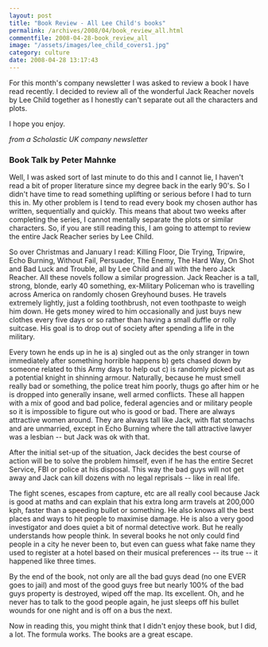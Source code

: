 ```yaml
---
layout: post
title: "Book Review - All Lee Child's books"
permalink: /archives/2008/04/book_review_all.html
commentfile: 2008-04-28-book_review_all
image: "/assets/images/lee_child_covers1.jpg"
category: culture
date: 2008-04-28 13:17:43
---
```


For this month's company newsletter I was asked to review a book I have read recently. I decided to review all of the wonderful Jack Reacher novels by Lee Child together as I honestly can't separate out all the characters and plots.

I hope you enjoy.

_from a Scholastic UK company newsletter_

### Book Talk by Peter Mahnke

Well, I was asked sort of last minute to do this and I cannot lie, I haven't read a bit of proper literature since my degree back in the early 90's. So I didn't have time to read something uplifting or serious before I had to turn this in. My other problem is I tend to read every book my chosen author has written, sequentially and quickly. This means that about two weeks after completing the series, I cannot mentally separate the plots or similar characters. So, if you are still reading this, I am going to attempt to review the entire Jack Reacher series by Lee Child.

So over Christmas and January I read: Killing Floor, Die Trying, Tripwire, Echo Burning, Without Fail, Persuader, The Enemy, The Hard Way, On Shot and Bad Luck and Trouble, all by Lee Child and all with the hero Jack Reacher. All these novels follow a similar progression. Jack Reacher is a tall, strong, blonde, early 40 something, ex-Military Policeman who is travelling across America on randomly chosen Greyhound buses. He travels extremely lightly, just a folding toothbrush, not even toothpaste to weigh him down. He gets money wired to him occasionally and just buys new clothes every five days or so rather than having a small duffle or rolly suitcase. His goal is to drop out of society after spending a life in the military.

Every town he ends up in he is a) singled out as the only stranger in town immediately after something horrible happens b) gets chased down by someone related to this Army days to help out c) is randomly picked out as a potential knight in shinning armour. Naturally, because he must smell really bad or something, the police treat him poorly, thugs go after him or he is dropped into generally insane, well armed conflicts. These all happen with a mix of good and bad police, federal agencies and or military people so it is impossible to figure out who is good or bad. There are always attractive women around. They are always tall like Jack, with flat stomachs and are unmarried, except in Echo Burning where the tall attractive lawyer was a lesbian -- but Jack was ok with that.

After the initial set-up of the situation, Jack decides the best course of action will be to solve the problem himself, even if he has the entire Secret Service, FBI or police at his disposal. This way the bad guys will not get away and Jack can kill dozens with no legal reprisals -- like in real life.

The fight scenes, escapes from capture, etc are all really cool because Jack is good at maths and can explain that his extra long arm travels at 200,000 kph, faster than a speeding bullet or something. He also knows all the best places and ways to hit people to maximise damage. He is also a very good investigator and does quiet a bit of normal detective work. But he really understands how people think. In several books he not only could find people in a city he never been to, but even can guess what fake name they used to register at a hotel based on their musical preferences -- its true -- it happened like three times.

By the end of the book, not only are all the bad guys dead (no one EVER goes to jail) and most of the good guys free but nearly 100% of the bad guys property is destroyed, wiped off the map. Its excellent. Oh, and he never has to talk to the good people again, he just sleeps off his bullet wounds for one night and is off on a bus the next.

Now in reading this, you might think that I didn't enjoy these book, but I did, a lot. The formula works. The books are a great escape.
